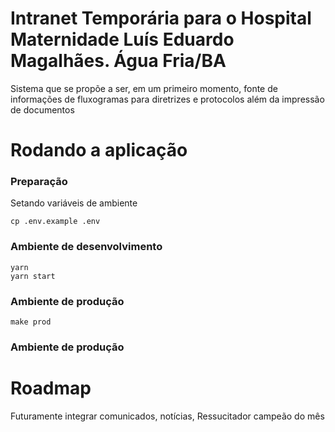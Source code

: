 # Intranet Temporária para o Hospital Maternidade Luís Eduardo Magalhães. Água Fria/BA

Sistema que se propõe a ser, em um primeiro momento, fonte de informações de fluxogramas para diretrizes e protocolos além da impressão de documentos

# Rodando a aplicação

### Preparação

Setando variáveis de ambiente

```
cp .env.example .env
```

### Ambiente de desenvolvimento

```
yarn
yarn start
```

### Ambiente de produção

```
make prod
```

### Ambiente de produção

# Roadmap

Futuramente integrar comunicados, notícias, Ressucitador campeão do mês
